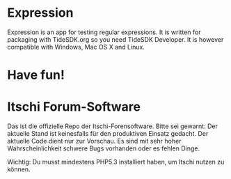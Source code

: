 Expression
===============
Expression is an app for testing regular expressions. It is written
for packaging with TideSDK.org so you need TideSDK Developer.
It is however compatible with Windows, Mac OS X and Linux.

Have fun!
=======
Itschi Forum-Software
===============

Das ist die offizielle Repo der Itschi-Forensoftware. Bitte sei gewarnt: Der aktuelle Stand ist keinesfalls
für den produktiven Einsatz gedacht. Der aktuelle Code dient nur zur Vorschau. Es sind mit sehr hoher
Wahrscheinlichkeit schwere Bugs vorhanden oder es fehlen Dinge.

Wichtig: Du musst mindestens PHP5.3 installiert haben, um Itschi nutzen zu können.